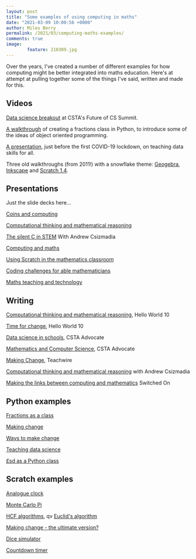 ```yaml
---
layout: post
title: "Some examples of using computing in maths"
date: "2021-03-09 10:00:56 +0000"
author: Miles Berry
permalink: /2021/03/computing-maths-examples/
comments: true
image:
        feature: 210309.jpg
---
```


Over the years, I've created a number of different examples for how computing might be better integrated into maths education. Here's at attempt at pulling together some of the things I've said, written and made for this.

## Videos

[Data science breakout](https://www.youtube.com/watch?v=e9LSIsf_pT0) at CSTA's Future of CS Summit.

[A walkthrough](https://www.youtube.com/watch?v=mdL8zzlKOvg) of creating a fractions class in Python, to introduce some of the ideas of object oriented programming.

[A presentation](https://www.youtube.com/watch?v=9hIY6JrkbSk), just before the first COVID-19 lockdown, on teaching data skills for all. 

Three old walkthroughs (from 2011!) with a snowflake theme: [Geogebra](https://www.youtube.com/watch?v=boS3nzhWvw8), [Inkscape](https://www.youtube.com/watch?v=XnUH-k8zGbY) and [Scratch 1.4](https://www.youtube.com/watch?v=JO2BTc7s38I).

## Presentations

Just the slide decks here...

[Coins and computing](https://docs.google.com/presentation/d/1-VLHzooYnUYwP8EhUJnL_F2dbIbqmzf9KaFkFGmDSe8/edit?usp=sharing)

[Computational thinking and mathematical reasoning](https://docs.google.com/presentation/d/1-VLHzooYnUYwP8EhUJnL_F2dbIbqmzf9KaFkFGmDSe8/edit?usp=sharing)

[The silent C in STEM](https://docs.google.com/presentation/d/1DgsXcriFW4z1n3BcVl9pmu-Ncc-AoIrMy7G6MdPZX8A/edit?usp=sharing) With Andrew Csizmadia

[Computing and maths](https://docs.google.com/presentation/d/1DgsXcriFW4z1n3BcVl9pmu-Ncc-AoIrMy7G6MdPZX8A/edit?usp=sharing)

[Using Scratch in the mathematics classroom](https://docs.google.com/presentation/d/1YEiitIBLndMZMOMoUxQ0AXk050NgiSVaL-rda9bKu8s/edit?usp=sharing)

[Coding challenges for able mathematicians](https://docs.google.com/presentation/d/1O2zz0-RSlwk6DUvozJHsPbH_CAiB3OVKr3WYMox-yJ4/edit?usp=sharing)

[Maths teaching and technology](https://docs.google.com/presentation/d/1mdjEec9DQgKTlZtqtklgozZAmu8XGrGiUTc4EHkeaK4/edit?usp=sharing)

## Writing

[Computational thinking and mathematical reasoning](http://milesberry.net/2019/09/ct-and-maths/), Hello World 10

[Time for change](http://milesberry.net/2019/09/coins/), Hello World 10

[Data science in schools](http://milesberry.net/2019/09/data-science/), CSTA Advocate

[Mathematics and Computer Science](http://milesberry.net/2018/06/maths-computing/), CSTA Advocate

[Making Change](http://milesberry.net/2016/11/making-change/), Teachwire

[Computational thinking and mathematical reasoning](http://milesberry.net/2016/11/computational-thinking-and-mathematical-reasoning/) with Andrew Csizmadia

[Making the links between computing and mathematics](http://milesberry.net/2016/01/making-the-links-between-computing-and-mathematics/) Switched On

## Python examples

[Fractions as a class](https://colab.research.google.com/drive/1dwK_I1NGn14uLCmhsGmNSxOzeNafugjq?usp=sharing)

[Making change](https://drive.google.com/file/d/1ud1ueU3SH8jyIhO6D4osh4WvN3YVHayC/view?usp=sharing)

[Ways to make change](https://drive.google.com/file/d/1X7qRptwoc5pTXLe10d1ZrrEpBllnJ4Mt/view?usp=sharing)

[Teaching data science](https://colab.research.google.com/drive/1ZU8VZPq7b4SI1ff7z5nyXWOPbBbYaaBs?usp=sharing)

[£sd as a Python class](https://trinket.io/python/43c08f9e51)

## Scratch examples

[Analogue clock](https://scratch.mit.edu/projects/28742256/)

[Monte Carlo Pi](https://scratch.mit.edu/projects/61893848/)

[HCF algorithms](https://scratch.mit.edu/projects/63359170/), qv [Euclid's algorithm](https://scratch.mit.edu/projects/99649261/editor/)

[Making change - the ultimate version?](https://scratch.mit.edu/projects/334289067/editor/)

[Dice simulator](https://scratch.mit.edu/projects/27750964/)

[Countdown timer](https://scratch.mit.edu/projects/20966565/)
